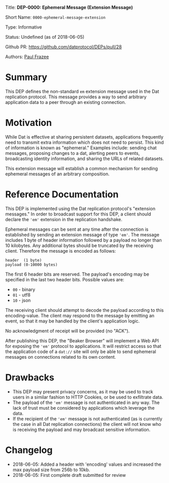 
Title: **DEP-0000: Ephemeral Message (Extension Message)**

Short Name: `0000-ephemeral-message-extension`

Type: Informative

Status: Undefined (as of 2018-06-05)

Github PR: https://github.com/datprotocol/DEPs/pull/28

Authors: [Paul Frazee](https://github.com/pfrazee)


# Summary
[summary]: #summary

This DEP defines the non-standard `em` extension message used in the Dat replication protocol. This message provides a way to send arbitrary application data to a peer through an existing connection.


# Motivation
[motivation]: #motivation

While Dat is effective at sharing persistent datasets, applications frequently need to transmit extra information which does not need to persist. This kind of information is known as "ephemeral." Examples include: sending chat messages, proposing changes to a dat, alerting peers to events, broadcasting identity information, and sharing the URLs of related datasets.

This extension message will establish a common mechanism for sending ephemeral messages of an arbitrary composition.


# Reference Documentation
[reference-documentation]: #reference-documentation

This DEP is implemented using the Dat replication protocol's "extension messages." In order to broadcast support for this DEP, a client should declare the `'em'` extension in the replication handshake.

Ephemeral messages can be sent at any time after the connection is established by sending an extension message of type `'em'`. The message includes 1 byte of header information followed by a payload no longer than 10 kilobytes. Any additional bytes should be truncated by the receiving client. Therefore the message is encoded as follows:

```
header  (1 byte)
payload (0-10000 bytes)
```

The first 6 header bits are reserved. The payload's encoding may be specified in the last two header bits. Possible values are:

 - `00` - binary
 - `01` - utf8
 - `10` - json

The receiving client should attempt to decode the payload according to this encoding-value. The client may respond to the message by emitting an event, so that it may be handled by the client's application logic.

No acknowledgment of receipt will be provided (no "ACK").

After publishing this DEP, the "Beaker Browser" will implement a Web API for exposing the `'em'` protocol to applications. It will restrict access so that the application code of a `dat://` site will only be able to send ephemeral messages on connections related to its own content.


# Drawbacks
[drawbacks]: #drawbacks

- This DEP may present privacy concerns, as it may be used to track users in a similar fashion to HTTP Cookies, or be used to exfiltrate data.
- The payload of the `'em'` message is not authenticated in any way. The lack of trust must be considered by applications which leverage the data.
- If the recipient of the `'em'` message is not authenticated (as is currently the case in all Dat replication connections) the client will not know who is receiving the payload and may broadcast sensitive information.


# Changelog
[changelog]: #changelog

- 2018-06-05: Added a header with 'encoding' values and increased the max payload size from 256b to 10kb.
- 2018-06-05: First complete draft submitted for review

